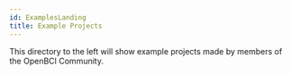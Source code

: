 ```yaml
---
id: ExamplesLanding
title: Example Projects
---
```


This directory to the left will show example projects made by members of the OpenBCI Community.
